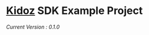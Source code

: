 [Kidoz][] SDK Example Project
======================================

*Current Version : 0.1.0* 

[Kidoz]: http://www.kidoz.net


